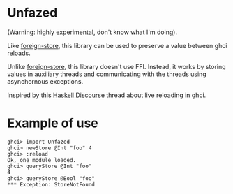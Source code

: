# Unfazed

(Warning: highly experimental, don't know what I'm doing).

Like [foreign-store](https://hackage.haskell.org/package/foreign-store), this library can be used to preserve a value between ghci reloads. 

Unlike [foreign-store](https://hackage.haskell.org/package/foreign-store), this library doesn't use FFI. Instead, it works by storing values in auxiliary threads and communicating with the threads using asynchornous exceptions. 

Inspired by this [Haskell Discourse](https://discourse.haskell.org/t/live-reloading-gui-from-scratch/9569) thread about live reloading in ghci.

# Example of use

```
ghci> import Unfazed
ghci> newStore @Int "foo" 4
ghci> :reload
Ok, one module loaded.
ghci> queryStore @Int "foo"
4
ghci> queryStore @Bool "foo"
*** Exception: StoreNotFound
```